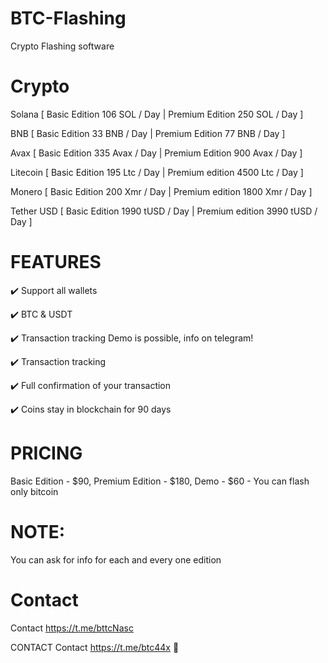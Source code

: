 # BTC-Flashing
Crypto Flashing software

# Crypto
Solana [ Basic Edition 106 SOL / Day | Premium Edition 250 SOL / Day ]

BNB [ Basic Edition 33 BNB / Day | Premium Edition 77 BNB / Day ]

Avax [ Basic Edition 335 Avax / Day | Premium Edition 900 Avax / Day ]

Litecoin [ Basic Edition 195 Ltc / Day | Premium edition 4500 Ltc / Day ]

Monero [ Basic Edition 200 Xmr / Day | Premium edition 1800 Xmr / Day ]

Tether USD [ Basic Edition 1990 tUSD / Day | Premium edition 3990 tUSD / Day ]


# FEATURES
✔️ Support all wallets

✔️ BTC & USDT

✔️ Transaction tracking Demo is possible, info on telegram!

✔️ Transaction tracking

✔️ Full confirmation of your transaction

✔️ Coins stay in blockchain for 90 days

# PRICING
Basic Edition - $90, 
Premium Edition - $180, 
Demo - $60 - You can flash only bitcoin

# NOTE:

You can ask for info for each and every one edition

# Contact
Contact https://t.me/bttcNasc

CONTACT
Contact https://t.me/btc44x 🔗
